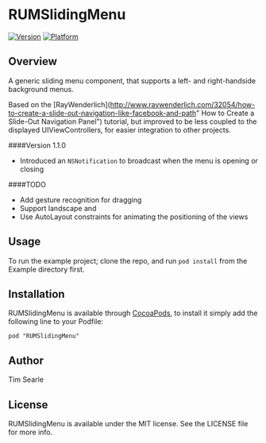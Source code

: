 # RUMSlidingMenu

[![Version](http://cocoapod-badges.herokuapp.com/v/RUMSlidingMenu/badge.png)](http://cocoadocs.org/docsets/RUMSlidingMenu)
[![Platform](http://cocoapod-badges.herokuapp.com/p/RUMSlidingMenu/badge.png)](http://cocoadocs.org/docsets/RUMSlidingMenu)

## Overview
A generic sliding menu component, that supports a left- and right-handside background menus.

Based on the [RayWenderlich](http://www.raywenderlich.com/32054/how-to-create-a-slide-out-navigation-like-facebook-and-path" How to Create a Slide-Out Navigation Panel") tutorial, but improved to be less coupled to the displayed UIViewControllers, for easier integration to other projects.

####Version 1.1.0

* Introduced an `NSNotification` to broadcast when the menu is opening or closing

####TODO

* Add gesture recognition for dragging
* Support landscape and 
* Use AutoLayout constraints for animating the positioning of the views


## Usage

To run the example project; clone the repo, and run `pod install` from the Example directory first.

## Installation

RUMSlidingMenu is available through [CocoaPods](http://cocoapods.org), to install
it simply add the following line to your Podfile:

    pod "RUMSlidingMenu"

## Author

Tim Searle

## License

RUMSlidingMenu is available under the MIT license. See the LICENSE file for more info.

